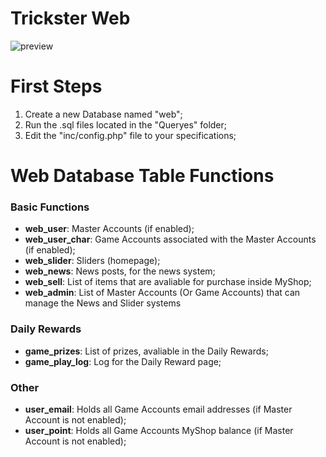 # Trickster Web
![preview](https://i.imgur.com/ibjXBXH.png)

# First Steps
1. Create a new Database named "web";
2. Run the .sql files located in the "Queryes" folder;
3. Edit the "inc/config.php" file to your specifications;  

# Web Database Table Functions
### Basic Functions
- **web_user**: Master Accounts (if enabled);
- **web_user_char**: Game Accounts associated with the Master Accounts (if enabled);
- **web_slider**: Sliders (homepage);
- **web_news**: News posts, for the news system;
- **web_sell**: List of items that are avaliable for purchase inside MyShop;
- **web_admin**: List of Master Accounts (Or Game Accounts) that can manage the News and Slider systems

### Daily Rewards
- **game_prizes**: List of prizes, avaliable in the Daily Rewards;
- **game_play_log**: Log for the Daily Reward page;

### Other
- **user_email**: Holds all Game Accounts email addresses (if Master Account is not enabled);
- **user_point**: Holds all Game Accounts MyShop balance (if Master Account is not enabled);

